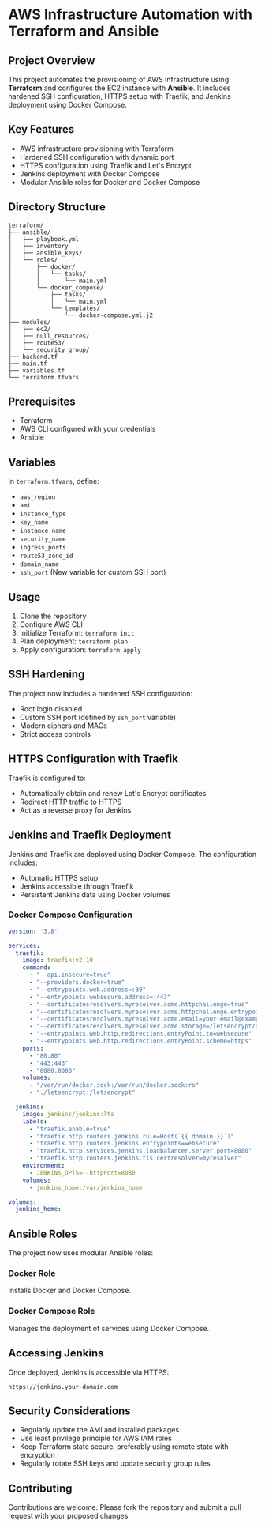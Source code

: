 # AWS Infrastructure Automation with Terraform and Ansible

## Project Overview
This project automates the provisioning of AWS infrastructure using **Terraform** and configures the EC2 instance with **Ansible**. It includes hardened SSH configuration, HTTPS setup with Traefik, and Jenkins deployment using Docker Compose.

## Key Features
- AWS infrastructure provisioning with Terraform
- Hardened SSH configuration with dynamic port
- HTTPS configuration using Traefik and Let's Encrypt
- Jenkins deployment with Docker Compose
- Modular Ansible roles for Docker and Docker Compose

## Directory Structure
```plaintext
terraform/
├── ansible/
│   ├── playbook.yml
│   ├── inventory
│   ├── ansible_keys/
│   └── roles/
│       ├── docker/
│       │   └── tasks/
│       │       └── main.yml
│       └── docker_compose/
│           ├── tasks/
│           │   └── main.yml
│           └── templates/
│               └── docker-compose.yml.j2
├── modules/
│   ├── ec2/
│   ├── null_resources/
│   ├── route53/
│   └── security_group/
├── backend.tf
├── main.tf
├── variables.tf
└── terraform.tfvars
```

## Prerequisites
- Terraform
- AWS CLI configured with your credentials
- Ansible

## Variables
In `terraform.tfvars`, define:
- `aws_region`
- `ami`
- `instance_type`
- `key_name`
- `instance_name`
- `security_name`
- `ingress_ports`
- `route53_zone_id`
- `domain_name`
- `ssh_port` (New variable for custom SSH port)

## Usage
1. Clone the repository
2. Configure AWS CLI
3. Initialize Terraform: `terraform init`
4. Plan deployment: `terraform plan`
5. Apply configuration: `terraform apply`

## SSH Hardening
The project now includes a hardened SSH configuration:
- Root login disabled
- Custom SSH port (defined by `ssh_port` variable)
- Modern ciphers and MACs
- Strict access controls

## HTTPS Configuration with Traefik
Traefik is configured to:
- Automatically obtain and renew Let's Encrypt certificates
- Redirect HTTP traffic to HTTPS
- Act as a reverse proxy for Jenkins

## Jenkins and Traefik Deployment
Jenkins and Traefik are deployed using Docker Compose. The configuration includes:
- Automatic HTTPS setup
- Jenkins accessible through Traefik
- Persistent Jenkins data using Docker volumes

### Docker Compose Configuration
```yaml
version: '3.8'

services:
  traefik:
    image: traefik:v2.10
    command:
      - "--api.insecure=true"
      - "--providers.docker=true"
      - "--entrypoints.web.address=:80"
      - "--entrypoints.websecure.address=:443" 
      - "--certificatesresolvers.myresolver.acme.httpchallenge=true"
      - "--certificatesresolvers.myresolver.acme.httpchallenge.entrypoint=web"
      - "--certificatesresolvers.myresolver.acme.email=your-email@example.com"  
      - "--certificatesresolvers.myresolver.acme.storage=/letsencrypt/acme.json"  
      - "--entrypoints.web.http.redirections.entryPoint.to=websecure"  
      - "--entrypoints.web.http.redirections.entryPoint.scheme=https"
    ports:
      - "80:80"
      - "443:443"
      - "8080:8080"
    volumes:
      - "/var/run/docker.sock:/var/run/docker.sock:ro"
      - "./letsencrypt:/letsencrypt"

  jenkins:
    image: jenkins/jenkins:lts
    labels:
      - "traefik.enable=true"
      - "traefik.http.routers.jenkins.rule=Host(`{{ domain }}`)"  
      - "traefik.http.routers.jenkins.entrypoints=websecure"
      - "traefik.http.services.jenkins.loadbalancer.server.port=8080"
      - "traefik.http.routers.jenkins.tls.certresolver=myresolver"
    environment:
      - JENKINS_OPTS=--httpPort=8080
    volumes:
      - jenkins_home:/var/jenkins_home

volumes:
  jenkins_home:
```

## Ansible Roles
The project now uses modular Ansible roles:

### Docker Role
Installs Docker and Docker Compose.

### Docker Compose Role
Manages the deployment of services using Docker Compose.

## Accessing Jenkins
Once deployed, Jenkins is accessible via HTTPS:
```
https://jenkins.your-domain.com
```

## Security Considerations
- Regularly update the AMI and installed packages
- Use least privilege principle for AWS IAM roles
- Keep Terraform state secure, preferably using remote state with encryption
- Regularly rotate SSH keys and update security group rules

## Contributing
Contributions are welcome. Please fork the repository and submit a pull request with your proposed changes.
